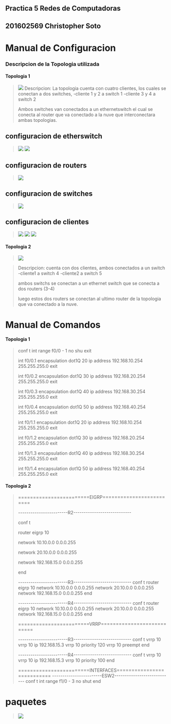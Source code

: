 ## Practica 5 Redes de Computadoras 
## 201602569 Christopher Soto

# Manual de Configuracion
>
### Descripcion de la Topologia utilizada 
#### Topologia 1
> ![](/TOPO1%20P5/topologia.png)
> Descripcion:
> La topologia cuenta con cuatro clientes, los cuales se conectan a dos switches,
>    -cliente 1 y 2 a switch 1
>    -cliente 3 y 4 a switch 2
>
> Ambos switches van conectados a un ethernetswitch el cual se conecta al router que va
> conectado a la nuve que interconectara ambas topologias.
>
>
>
## configuracion de etherswitch
>
>
>
> ![](/TOPO1%20P5/eter1.png)
> ![](/TOPO1%20P5/eter.png)

## configuracion de routers
>
>
>
> ![](/TOPO1%20P5/router1.png)
## configuracion de switches
>
>
>
> ![](/TOPO1%20P5/switch.png)
## configuracion de clientes
>
>
>
> ![](/TOPO1%20P5/cliente1.png)
> ![](/TOPO1%20P5/cliente2.png)
> ![](/TOPO1%20P5/tini.png)
#### Topologia 2

> ![](/TOPO%202%20P5/topo.png)

> Descripcion:
> cuenta con dos clientes, ambos conectados a un switch
>   -cliente1 a switch 4
>   -cliente2 a switch 5
>
> ambos switchs se conectan a un ethernet switch que se conecta a dos routers (3-4)
>
> luego estos dos routers se conectan al ultimo router de la topologia que va conectado a la nuve.


# Manual de Comandos

#### Topologia 1
>conf t 
>int range f0/0 - 1
>no shu
>exit
>
>int f0/0.1
>encapsulation dot1Q 20
>ip address 192.168.10.254 255.255.255.0
>exit
>
>int f0/0.2
>encapsulation dot1Q 30
>ip address 192.168.20.254 255.255.255.0
>exit
>
>int f0/0.3
>encapsulation dot1Q 40
>ip address 192.168.30.254 255.255.255.0
>exit
>
>int f0/0.4
>encapsulation dot1Q 50
>ip address 192.168.40.254 255.255.255.0
>exit
>
>int f0/1.1
>encapsulation dot1Q 20
>ip address 192.168.10.254 255.255.255.0
>exit
>
>int f0/1.2
>encapsulation dot1Q 30
>ip address 192.168.20.254 255.255.255.0
>exit
>
>int f0/1.3
>encapsulation dot1Q 40
>ip address 192.168.30.254 255.255.255.0
>exit
>
>int f0/1.4
>encapsulation dot1Q 50
>ip address 192.168.40.254 255.255.255.0
>exit
>
>
>
#### Topologia 2
>========================EIGRP=========================
>
>
>------------------------R2----------------------------
>
>conf t
>
>router eigrp 10
>
>network 10.10.0.0 0.0.0.255
>
>network 20.10.0.0 0.0.0.255
>
>network 192.168.15.0 0.0.0.255
>
>end
>
>------------------------R3----------------------------
>conf t
>router eigrp 10
>network 10.10.0.0 0.0.0.255
>network 20.10.0.0 0.0.0.255
>network 192.168.15.0 0.0.0.255
>end
>
>------------------------R4----------------------------
>conf t
>router eigrp 10
>network 10.10.0.0 0.0.0.255
>network 20.10.0.0 0.0.0.255
>network 192.168.15.0 0.0.0.255
>end
>
>========================VRRP===========================
>
>------------------------R3----------------------------
>conf t
>vrrp 10
>vrrp 10 ip 192.168.15.3
>vrrp 10 priority 120
>vrrp 10 preempt
>end
>
>------------------------R4----------------------------
>conf t
>vrrp 10
>vrrp 10 ip 192.168.15.3
>vrrp 10 priority 100
>end
>
>========================INTERFACES===========================
>------------------------ESW2----------------------------
>conf t
>int range f1/0 - 3
>no shut
>end




# paquetes
> ![](/TOPO1%20P5/paquetes5.png)
